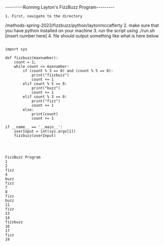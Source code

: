 ---------Running Layton's FizzBuzz Program---------

	1. First, navigate to the directory 
/methods-spring-2023/fizzbuzz/python/laytonmccafferty
	2. make sure that you have python installed on your machine
	3. run the script using ./run.sh [insert number here]
	4. file should output something like what is here below


``` actual code

import sys

def fizzbuzz(maxnumber):
    count = 1;
    while count <= maxnumber:
        if (count % 3 == 0) and (count % 5 == 0):
            print("fizzbuzz")
            count += 1
        elif count % 5 == 0:
            print("buzz")
            count += 1
        elif count % 3 == 0:
            print("fizz")
            count += 1
        else:
            print(count)
            count += 1
            
if __name__ == '__main__':  
    userInput = int(sys.argv[1])
    fizzbuzz(userInput)
        
```


```  Expected Output

	
FizzBuzz Program
1
2
fizz
4
buzz
fizz
7
8
fizz
buzz
11
fizz
13
14
fizzbuzz
16
17
fizz
19


```
